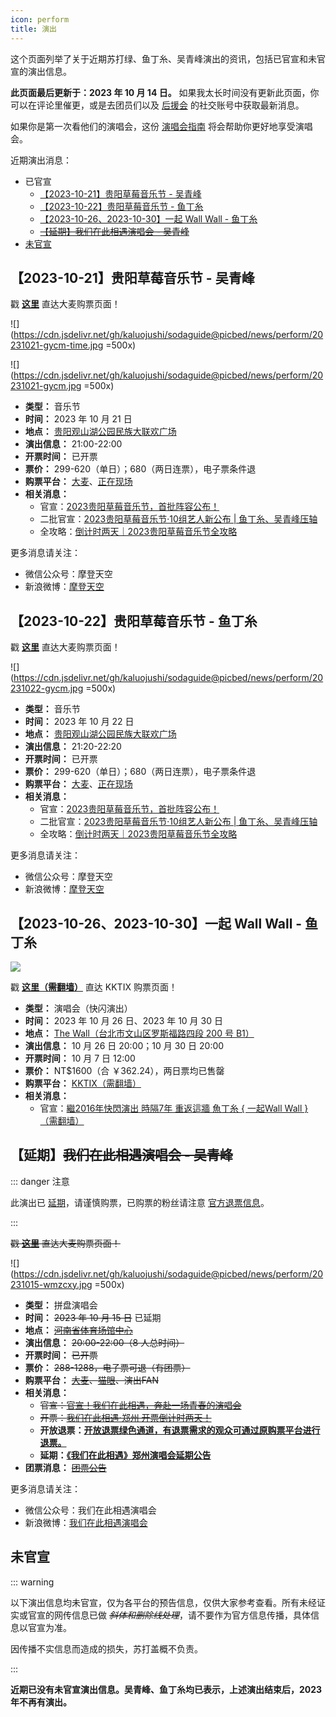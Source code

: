 ```yaml
---
icon: perform
title: 演出
---
```


这个页面列举了关于近期苏打绿、鱼丁糸、吴青峰演出的资讯，包括已官宣和未官宣的演出信息。

**此页面最后更新于：2023 年 10 月 14 日。** 如果我太长时间没有更新此页面，你可以在评论里催更，或是去团员们以及 [后援会](/wiki/fans/club) 的社交账号中获取最新消息。

如果你是第一次看他们的演唱会，这份 [演唱会指南](/concerts/guide/) 将会帮助你更好地享受演唱会。

近期演出消息：

- 已官宣
  - [【2023-10-21】贵阳草莓音乐节 - 吴青峰](#【2023-10-21】贵阳草莓音乐节-吴青峰)
  - [【2023-10-22】贵阳草莓音乐节 - 鱼丁糸](#【2023-10-22】贵阳草莓音乐节-鱼丁糸)
  - [【2023-10-26、2023-10-30】一起 Wall Wall - 鱼丁糸](#【2023-10-26、2023-10-30】一起-wall-wall-鱼丁糸)
  - ~~[【延期】我们在此相遇演唱会 - 吴青峰](#【延期】我们在此相遇演唱会-吴青峰)~~
- [未官宣](#未官宣)

## 【2023-10-21】贵阳草莓音乐节 - 吴青峰

戳 [**这里**](https://detail.damai.cn/item.htm?id=740088717977) 直达大麦购票页面！

![](https://cdn.jsdelivr.net/gh/kaluojushi/sodaguide@picbed/news/perform/20231021-gycm-time.jpg =500x)

![](https://cdn.jsdelivr.net/gh/kaluojushi/sodaguide@picbed/news/perform/20231021-gycm.jpg =500x)

- **类型：** 音乐节
- **时间：** 2023 年 10 月 21 日
- **地点：** [贵阳观山湖公园民族大联欢广场](https://surl.amap.com/7H8gpdh1z4Do)
- **演出信息：** 21:00-22:00
- **开票时间：** 已开票
- **票价：** 299-620（单日）；680（两日连票），电子票条件退
- **购票平台：** [大麦](https://detail.damai.cn/item.htm?id=740088717977)、[正在现场](https://m.zhengzai.tv/#/ticket/detail?id=2966919800911585288379381)
- **相关消息：**
  - 官宣：[2023贵阳草莓音乐节，首批阵容公布！](https://mp.weixin.qq.com/s/-BMDCTjUJ3wVEIF5zZaKCQ)
  - 二批官宣：[2023贵阳草莓音乐节·10组艺人新公布 | 鱼丁糸、吴青峰压轴](https://mp.weixin.qq.com/s/TUGj1qG8HvlJydzX-Lbmmg)
  - 全攻略：[倒计时两天｜2023贵阳草莓音乐节全攻略](https://mp.weixin.qq.com/s/MT_Qx5mcwiHqMnm8r_pp5w)

更多消息请关注：
- 微信公众号：摩登天空
- 新浪微博：[摩登天空](https://weibo.com/u/1643986137)

## 【2023-10-22】贵阳草莓音乐节 - 鱼丁糸

戳 [**这里**](https://detail.damai.cn/item.htm?id=740088717977) 直达大麦购票页面！

![](https://cdn.jsdelivr.net/gh/kaluojushi/sodaguide@picbed/news/perform/20231022-gycm.jpg =500x)

- **类型：** 音乐节
- **时间：** 2023 年 10 月 22 日
- **地点：** [贵阳观山湖公园民族大联欢广场](https://surl.amap.com/7H8gpdh1z4Do)
- **演出信息：** 21:20-22:20
- **开票时间：** 已开票
- **票价：** 299-620（单日）；680（两日连票），电子票条件退
- **购票平台：** [大麦](https://detail.damai.cn/item.htm?id=740088717977)、[正在现场](https://m.zhengzai.tv/#/ticket/detail?id=2966919800911585288379381)
- **相关消息：**
  - 官宣：[2023贵阳草莓音乐节，首批阵容公布！](https://mp.weixin.qq.com/s/-BMDCTjUJ3wVEIF5zZaKCQ)
  - 二批官宣：[2023贵阳草莓音乐节·10组艺人新公布 | 鱼丁糸、吴青峰压轴](https://mp.weixin.qq.com/s/TUGj1qG8HvlJydzX-Lbmmg)
  - 全攻略：[倒计时两天｜2023贵阳草莓音乐节全攻略](https://mp.weixin.qq.com/s/MT_Qx5mcwiHqMnm8r_pp5w)

更多消息请关注：
- 微信公众号：摩登天空
- 新浪微博：[摩登天空](https://weibo.com/u/1643986137)

## 【2023-10-26、2023-10-30】一起 Wall Wall - 鱼丁糸

![](https://cdn.jsdelivr.net/gh/kaluojushi/sodaguide@picbed/news/perform/20231026-yqww.png)

戳 [**这里（需翻墙）**](https://thewalllivehouse.kktix.cc/events/20231026) 直达 KKTIX 购票页面！

- **类型：** 演唱会（快闪演出）
- **时间：** 2023 年 10 月 26 日、2023 年 10 月 30 日
- **地点：** [The Wall（台北市文山区罗斯福路四段 200 号 B1）](https://surl.amap.com/U69HQL1b4Pq)
- **演出信息：** 10 月 26 日 20:00；10 月 30 日 20:00
- **开票时间：** 10 月 7 日 12:00
- **票价：** NT$1600（合 ￥362.24），两日票均已售罄
- **购票平台：** [KKTIX（需翻墙）](https://thewalllivehouse.kktix.cc/events/20231026)
- **相关消息：**
  - 官宣：[繼2016年快閃演出 時隔7年 重返這牆 魚丁糸 { 一起Wall Wall }（需翻墙）](https://www.instagram.com/p/CxxtFPWPv2x/)

## 【延期】~~我们在此相遇演唱会 - 吴青峰~~

::: danger 注意

此演出已 [延期](https://mp.weixin.qq.com/s/VaCPDVV3EzNrFeBZkRyLKA)，请谨慎购票，已购票的粉丝请注意 [官方退票信息](https://weibo.com/7869174949/NmLR0qf0J)。

:::

~~戳 [**这里**](https://detail.damai.cn/item.htm?id=738630625561) 直达大麦购票页面！~~

![](https://cdn.jsdelivr.net/gh/kaluojushi/sodaguide@picbed/news/perform/20231015-wmzcxy.jpg =500x)

- **类型：** 拼盘演唱会
- **时间：** ~~2023 年 10 月 15 日~~ 已延期
- **地点：** ~~[河南省体育场馆中心](https://surl.amap.com/1F07bar1eevW)~~
- **演出信息：** ~~20:00-22:00（8 人总时间）~~
- **开票时间：** ~~已开票~~
- **票价：** ~~288-1288，电子票可退（有团票）~~
- **购票平台：** ~~[大麦](https://detail.damai.cn/item.htm?id=738630625561)、[猫眼](https://www.gewara.com/detail/279921)、演出FAN~~
- **相关消息：**
  - ~~官宣：[官宣！我们在此相遇，奔赴一场青春的演唱会](https://mp.weixin.qq.com/s/5NMnasMzwsp2ZRvzr6mrrg)~~
  - ~~开票：[我们在此相遇·郑州 开票倒计时两天！](https://mp.weixin.qq.com/s/phwI0Xpu_rspFoa6pTmLsw)~~
  - **开放退票：[开放退票绿色通道，有退票需求的观众可通过原购票平台进行退票。](https://weibo.com/7869174949/NmLR0qf0J)**
  - **延期：[《我们在此相遇》郑州演唱会延期公告](https://mp.weixin.qq.com/s/VaCPDVV3EzNrFeBZkRyLKA)**
- **团票消息：** ~~[团票公告](https://weibo.com/6552585714/NkbDqr830)~~

更多消息请关注：
- 微信公众号：我们在此相遇演唱会
- 新浪微博：[我们在此相遇演唱会](https://weibo.com/7869174949)

## 未官宣

::: warning

以下演出信息均未官宣，仅为各平台的预告信息，仅供大家参考查看。所有未经证实或官宣的网传信息已做 *~~斜体和删除线处理~~*，请不要作为官方信息传播，具体信息以官宣为准。

因传播不实信息而造成的损失，苏打盖概不负责。

:::

**近期已没有未官宣演出信息。吴青峰、鱼丁糸均已表示，上述演出结束后，2023 年不再有演出。**
